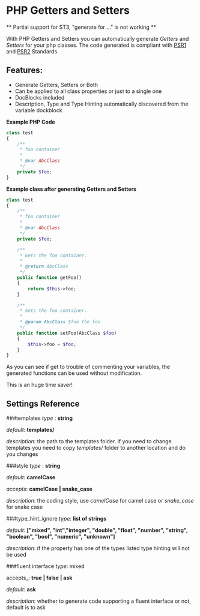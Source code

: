 PHP Getters and Setters
=======================

** Partial support for ST3, "generate for ..." is not working **



With PHP Getters and Setters you can automatically generate _Getters_ and _Setters_ for your php classes.
The code generated is compliant with [PSR1][1] and [PSR2][2] Standards



Features:
---------

* Generate Getters, Setters or Both
* Can be applied to all class properties or just to a single one
* DocBlocks included
* Description, Type and Type Hinting automatically discovered from the variable dockblock


**Example PHP Code**


```php
class test
{
    /**
     * foo container
     *
     * @var AbcClass
     */
    private $foo;
}
```

**Example class after generating Getters and Setters**

```php
class test
{
    /**
     * foo container
     *
     * @var AbcClass
     */
    private $foo;

    /**
     * Gets the foo container.
     *
     * @return AbcClass
     */
    public function getFoo()
    {
        return $this->foo;
    }

    /**
     * Sets the foo container.
     *
     * @param AbcClass $foo the foo
     */
    public function setFoo(AbcClass $foo)
    {
        $this->foo = $foo;
    }
}
```

As you can see if get to trouble of commenting your variables, the generated functions can be used without modification.

This is an huge time saver!

Settings Reference
------------------

###templates
_type_   : **string**

_default_: **templates/**

_description_: the path to the templates folder. if you need to change templates you need to copy  _templates/_ folder to another location and do you changes

###style
_type_   : **string**

_default_: **camelCase**

_accepts_: **camelCase | snake_case**

_description_: the coding style, use _camelCase_ for camel case or _snake_case_ for snake case

###type_hint_ignore
_type_: **list of strings**

_default_: **["mixed", "int","integer", "double", "float", "number", "string", "boolean", "bool", "numeric", "unknown"]**

_description_: if the property has one of the types listed type hinting will not be used

###fluent interface
_type_: mixed

accepts_: **true | false | ask**

_default_: **ask**

_description_: whether to generate code supporting a fluent interface or not, default is to ask

[1]: https://github.com/php-fig/fig-standards/blob/master/accepted/PSR-1-basic-coding-standard.md
[2]: https://github.com/php-fig/fig-standards/blob/master/accepted/PSR-2-coding-style-guide.md
